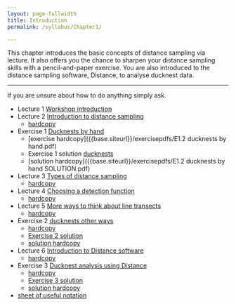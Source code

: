 ```yaml
---
layout: page-fullwidth
title: Introduction
permalink: /syllabus/Chapter1/

---
```


This chapter introduces the basic concepts of distance sampling via lecture.  It also offers you the chance to sharpen your distance sampling skills with a pencil-and-paper exercise.  You are also introduced to the distance sampling software, Distance, to analyse ducknest data.

***

If you are unsure about how to do anything simply ask.


* Lecture 1 [Workshop introduction]()
* Lecture 2 [Introduction to distance sampling](https://www.youtube.com/watch?v=e7ziGpN_-LM)
    * [hardcopy]()
* Exercise 1 [Ducknests by hand](https://www.youtube.com/watch?v=d072L2Go15M)
    * [exercise hardcopy]({{base.siteurl}}/exercisepdfs/E1.2 ducknests by hand.pdf)
    * Exercise 1 solution [ducknests](https://www.youtube.com/watch?v=mSVPvLeGawU)
	* [solution hardcopy]({{base.siteurl}}/exercisepdfs/E1.2 ducknests by hand SOLUTION.pdf)
* Lecture 3 [Types of distance sampling](https://www.youtube.com/watch?v=_EJPBMx0j1A)
    * [hardcopy]()
* Lecture 4 [Choosing a detection function](https://www.youtube.com/watch?v=c6pk7QzWIfo)
    * [hardcopy]()
* Lecture 5 [More ways to think about line transects](https://www.youtube.com/watch?v=kFERKxm9tWU&t=49s)
	* [hardcopy]()
* Exercise 2 [ducknests other ways](https://www.youtube.com/watch?v=FL2pGCoO49A)
	* [hardcopy]()
	* [Exercise 2 solution](https://www.youtube.com/watch?v=qwdPij30GtI)
	* [solution hardcopy]()
* Lecture 6 [Introduction to Distance software](https://www.youtube.com/watch?v=WxsFhN-xoeo&t=185s)
	* [hardcopy]()
* Exercise 3 [Ducknest analysis using Distance](https://www.youtube.com/watch?v=D8B5aqAyZYA)
	* [hardcopy]()
	* [Exercise 3 solution](https://www.youtube.com/watch?v=BF9BA7scjcQ)
	* [solution hardcopy]()
* [sheet of useful notation]()
